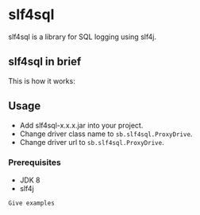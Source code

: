 # slf4sql
slf4sql is a library for SQL logging using slf4j.

## slf4sql in brief

This is how it works:

## Usage

- Add slf4sql-x.x.x.jar into your project.
- Change driver class name to `sb.slf4sql.ProxyDrive`.
- Change driver url to `sb.slf4sql.ProxyDrive`.


### Prerequisites

- JDK 8
- slf4j

```
Give examples
```
